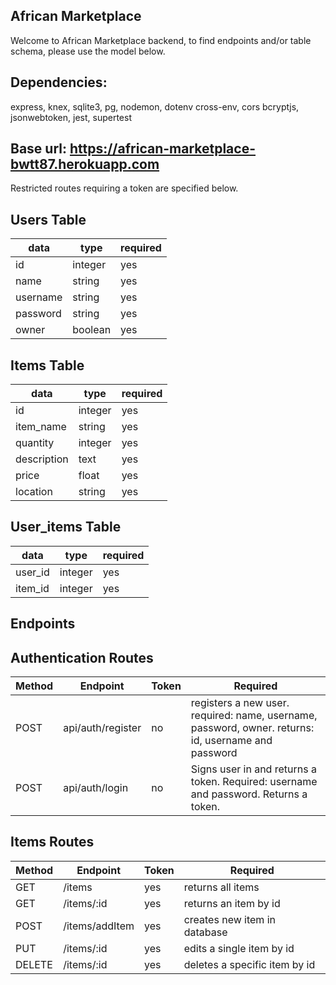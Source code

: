 ## African Marketplace 

Welcome to African Marketplace backend, to find endpoints and/or table schema, please use the model below.

## Dependencies:
express, knex, sqlite3, pg, nodemon, dotenv cross-env, cors
bcryptjs, jsonwebtoken, jest, supertest

## Base url: https://african-marketplace-bwtt87.herokuapp.com

Restricted routes requiring a token are specified below.


## Users Table

| data     | type    | required | 
|----------|---------|----------|
| id       | integer | yes      | 
| name     | string  | yes      | 
| username | string  | yes      |  
| password | string  | yes      |
| owner    | boolean | yes      |


## Items Table

| data        | type       | required    | 
|-------------|------------|-------------|
| id          | integer    | yes         | 
| item_name   | string     | yes         | 
| quantity    | integer    | yes         | 
| description | text       | yes         | 
| price       | float      | yes         | 
| location    | string     | yes         | 


## User_items Table 

| data        | type       | required    | 
|-------------|------------|-------------|
| user_id     | integer    | yes         | 
| item_id     | integer    | yes         | 



## Endpoints

## Authentication Routes


| Method | Endpoint          | Token | Required                                                                                            |   
|--------|-------------------|-------|-----------------------------------------------------------------------------------------------------|
| POST   | api/auth/register | no    | registers a new user. required: name, username, password, owner. returns: id, username and password |   
| POST   | api/auth/login    | no    | Signs user in and returns a token. Required: username and password. Returns a token.                |   
 

## Items Routes

| Method | Endpoint         | Token | Required                        |   
|--------|------------------|-------|---------------------------------|
| GET    | /items           | yes   | returns all items               |   
| GET    | /items/:id       | yes   | returns an item by id           |      
| POST   | /items/addItem   | yes   | creates new item in database    |   
| PUT    | /items/:id       | yes   | edits a single item by id       |   
| DELETE | /items/:id       | yes   | deletes a specific item by id   |   

